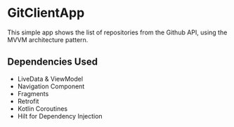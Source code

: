 # GitClientApp

This simple app shows the list of repositories from the Github API, using the MVVM architecture pattern.

## Dependencies Used
- LiveData & ViewModel  
- Navigation Component  
- Fragments
- Retrofit
- Kotlin Coroutines
- Hilt for Dependency Injection
